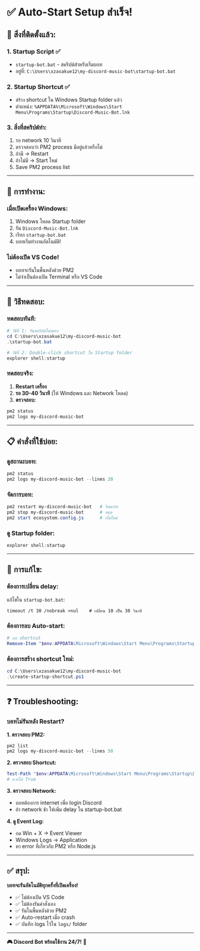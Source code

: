 # ✅ Auto-Start Setup สำเร็จ!

## 🎉 สิ่งที่ติดตั้งแล้ว:

### 1. **Startup Script** ✅
- `startup-bot.bat` - สคริปต์สำหรับเริ่มบอท
- อยู่ที่: `C:\Users\xzasakue12\my-discord-music-bot\startup-bot.bat`

### 2. **Startup Shortcut** ✅
- สร้าง shortcut ใน Windows Startup folder แล้ว
- ตำแหน่ง: `%APPDATA%\Microsoft\Windows\Start Menu\Programs\Startup\Discord-Music-Bot.lnk`

### 3. **สิ่งที่สคริปต์ทำ:**
1. รอ network 10 วินาที
2. ตรวจสอบว่า PM2 process มีอยู่แล้วหรือไม่
3. ถ้ามี → Restart
4. ถ้าไม่มี → Start ใหม่
5. Save PM2 process list

---

## 🚀 การทำงาน:

### เมื่อเปิดเครื่อง Windows:
1. Windows โหลด Startup folder
2. รัน `Discord-Music-Bot.lnk`
3. เรียก `startup-bot.bat`
4. บอทเริ่มทำงานอัตโนมัติ!

### ไม่ต้องเปิด VS Code!
- บอทจะรันในพื้นหลังด้วย PM2
- ไม่จำเป็นต้องเปิด Terminal หรือ VS Code

---

## 🧪 วิธีทดสอบ:

### ทดสอบทันที:
```powershell
# วิธีที่ 1: รันสคริปต์โดยตรง
cd C:\Users\xzasakue12\my-discord-music-bot
.\startup-bot.bat

# วิธีที่ 2: Double-click shortcut ใน Startup folder
explorer shell:startup
```

### ทดสอบจริง:
1. **Restart เครื่อง**
2. **รอ 30-40 วินาที** (ให้ Windows และ Network โหลด)
3. **ตรวจสอบ:**
```powershell
pm2 status
pm2 logs my-discord-music-bot
```

---

## 📋 คำสั่งที่ใช้บ่อย:

### ดูสถานะบอท:
```powershell
pm2 status
pm2 logs my-discord-music-bot --lines 20
```

### จัดการบอท:
```powershell
pm2 restart my-discord-music-bot   # รีสตาร์ท
pm2 stop my-discord-music-bot      # หยุด
pm2 start ecosystem.config.js      # เริ่มใหม่
```

### ดู Startup folder:
```powershell
explorer shell:startup
```

---

## 🔧 การแก้ไข:

### ต้องการเปลี่ยน delay:
แก้ไขใน `startup-bot.bat`:
```batch
timeout /t 30 /nobreak >nul    # เปลี่ยน 10 เป็น 30 วินาที
```

### ต้องการลบ Auto-start:
```powershell
# ลบ shortcut
Remove-Item "$env:APPDATA\Microsoft\Windows\Start Menu\Programs\Startup\Discord-Music-Bot.lnk"
```

### ต้องการสร้าง shortcut ใหม่:
```powershell
cd C:\Users\xzasakue12\my-discord-music-bot
.\create-startup-shortcut.ps1
```

---

## ❓ Troubleshooting:

### บอทไม่รันหลัง Restart?

**1. ตรวจสอบ PM2:**
```powershell
pm2 list
pm2 logs my-discord-music-bot --lines 50
```

**2. ตรวจสอบ Shortcut:**
```powershell
Test-Path "$env:APPDATA\Microsoft\Windows\Start Menu\Programs\Startup\Discord-Music-Bot.lnk"
# ควรได้ True
```

**3. ตรวจสอบ Network:**
- บอทต้องการ internet เพื่อ login Discord
- ถ้า network ช้า ให้เพิ่ม delay ใน startup-bot.bat

**4. ดู Event Log:**
- กด Win + X → Event Viewer
- Windows Logs → Application
- หา error ที่เกี่ยวกับ PM2 หรือ Node.js

---

## ✅ สรุป:

**บอทจะรันอัตโนมัติทุกครั้งที่เปิดเครื่อง!**

- ✅ ไม่ต้องเปิด VS Code
- ✅ ไม่ต้องรันคำสั่งเอง
- ✅ รันในพื้นหลังด้วย PM2
- ✅ Auto-restart เมื่อ crash
- ✅ บันทึก logs ไว้ใน `logs/` folder

---

**🎮 Discord Bot พร้อมใช้งาน 24/7!** 🎉

